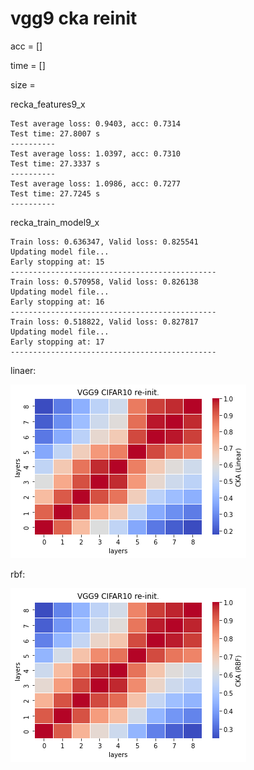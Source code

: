 # vgg9 cka reinit
acc = []

time = []

size = 

recka_features9_x
```
Test average loss: 0.9403, acc: 0.7314
Test time: 27.8007 s
----------
Test average loss: 1.0397, acc: 0.7310
Test time: 27.3337 s
----------
Test average loss: 1.0986, acc: 0.7277
Test time: 27.7245 s
----------
```

recka_train_model9_x
```
Train loss: 0.636347, Valid loss: 0.825541
Updating model file...
Early stopping at: 15
----------------------------------------------
Train loss: 0.570958, Valid loss: 0.826138
Updating model file...
Early stopping at: 16
----------------------------------------------
Train loss: 0.518822, Valid loss: 0.827817
Updating model file...
Early stopping at: 17
----------------------------------------------
```

linaer:

![recka9linear](recka9linear.png)

rbf:

![recka9rbf](recka9rbf.png)
